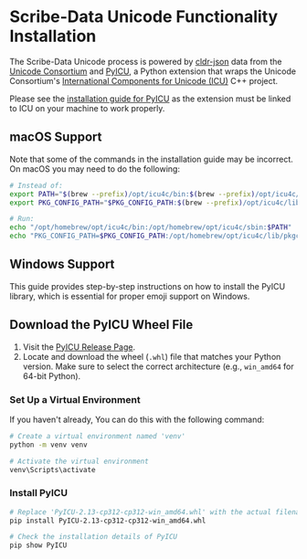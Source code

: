 # Scribe-Data Unicode Functionality Installation

The Scribe-Data Unicode process is powered by [cldr-json](https://github.com/unicode-org/cldr-json) data from the [Unicode Consortium](https://home.unicode.org/) and [PyICU](https://gitlab.pyicu.org/main/pyicu), a Python extension that wraps the Unicode Consortium's [International Components for Unicode (ICU)](https://github.com/unicode-org/icu) C++ project.

Please see the [installation guide for PyICU](https://gitlab.pyicu.org/main/pyicu#installing-pyicu) as the extension must be linked to ICU on your machine to work properly.

## macOS Support

Note that some of the commands in the installation guide may be incorrect. On macOS you may need to do the following:

```bash
# Instead of:
export PATH="$(brew --prefix)/opt/icu4c/bin:$(brew --prefix)/opt/icu4c/sbin:$PATH"
export PKG_CONFIG_PATH="$PKG_CONFIG_PATH:$(brew --prefix)/opt/icu4c/lib/pkgconfig"

# Run:
echo "/opt/homebrew/opt/icu4c/bin:/opt/homebrew/opt/icu4c/sbin:$PATH"
echo "PKG_CONFIG_PATH=$PKG_CONFIG_PATH:/opt/homebrew/opt/icu4c/lib/pkgconfig"
```

## Windows Support

This guide provides step-by-step instructions on how to install the PyICU library, which is essential for proper emoji support on Windows.

## Download the PyICU Wheel File

1. Visit the [PyICU Release Page](https://github.com/cgohlke/pyicu-build/releases).
2. Locate and download the wheel (`.whl`) file that matches your Python version. Make sure to select the correct architecture (e.g., `win_amd64` for 64-bit Python).

### Set Up a Virtual Environment

If you haven't already, You can do this with the following command:

```bash
# Create a virtual environment named 'venv'
python -m venv venv

# Activate the virtual environment
venv\Scripts\activate
```

### Install PyICU

```bash
# Replace 'PyICU-2.13-cp312-cp312-win_amd64.whl' with the actual filename you downloaded
pip install PyICU-2.13-cp312-cp312-win_amd64.whl

# Check the installation details of PyICU
pip show PyICU
```
